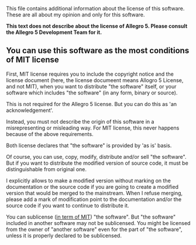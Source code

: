 This file contains additional information about the license of
this software. These are all about my opinion and only for this
software.

**This text does not describe about the license of Allegro 5. Please
consult the Allegro 5 Development Team for it.**

## You can use this software as the most conditions of MIT license

First, MIT license requires you to include the copyright notice and
the license document (here, the license documeent means Allogro 5
License, and not MIT), when you want to distribute "the software"
itself, or your software which includes "the software" (in any form,
binary or source).

This is not required for the Allegro 5 license. But you can do this as
'an acknowledgement'.

Instead, you must not describe the origin of this software in a
misrepresenting or misleading way. For MIT license, this never happens
because of the above requirements.

Both license declares that "the software" is provided by 'as is'
basis.

Of course, you can use, copy, modify, distribute and/or sell "the
software". But if you want to distribute the modified version of
source code, it must be distinguishable from original one.

I explicitly allows to make a modified version without marking on the
documentation or the source code if you are going to create a modified
version that would be merged to the mainstream. When I refuse merging,
please add a mark of modification point to the documentation and/or
the source code if you want to continue to distribute it.

You can sublicense ([in term of
MIT](https://writing.kemitchell.com/2016/09/21/MIT-License-Line-by-Line.html))
"the software". But "the software" included in another software may
not be sublicensed. You might be licensed from the owner of "another
software" even for the part of "the software", unless it is properly
declared to be sublicensed.
